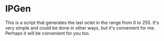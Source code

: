 # IPGen
This is a script that generates the last octet in the range from 0 to 255. It's very simple and could be done in other ways, but it's convenient for me. Perhaps it will be convenient for you too.
